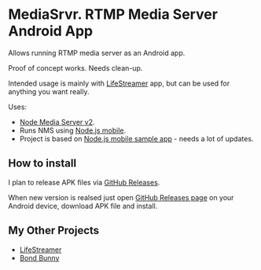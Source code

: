 # MediaSrvr. RTMP Media Server Android App

Allows running RTMP media server as an Android app.

Proof of concept works. Needs clean-up.

Intended usage is mainly with [LifeStreamer](https://github.com/dimadesu/LifeStreamer) app, but can be used for anything you want really.

Uses:
- [Node Media Server v2](https://github.com/illuspas/Node-Media-Server/tree/v2).
- Runs NMS using [Node.js mobile](https://github.com/nodejs-mobile/nodejs-mobile).
- Project is based on [Node.js mobile sample app](https://github.com/nodejs-mobile/nodejs-mobile-samples/tree/master/android/native-gradle-node-folder) - needs a lot of updates.

## How to install

I plan to release APK files via [GitHub Releases](https://github.com/dimadesu/MediaSrvr/releases).

When new version is realsed just open [GitHub Releases page](https://github.com/dimadesu/MediaSrvr/releases) on your Android device, download APK file and install.

## My Other Projects

- [LifeStreamer](https://github.com/dimadesu/LifeStreamer)
- [Bond Bunny](https://github.com/dimadesu/bond-bunny)
